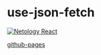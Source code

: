 # use-json-fetch
[![Netology React](https://github.com/O-R-C/ra-hooks-context-use-json-fetch/actions/workflows/web.yml/badge.svg)](https://github.com/O-R-C/ra-hooks-context-use-json-fetch/actions/workflows/web.yml)

[github-pages](https://o-r-c.github.io/ra-hooks-context-use-json-fetch/)

